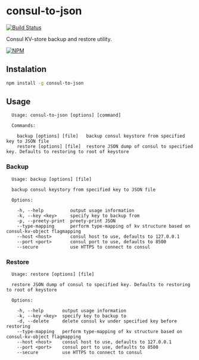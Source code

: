 # consul-to-json

[![Build Status](https://travis-ci.org/lekoder/consul-to-json.svg?branch=ci)](https://travis-ci.org/lekoder/consul-to-json)

Consul KV-store backup and restore utility.

[![NPM](https://nodei.co/npm/consul-to-json.png?downloads=true&downloadRank=true&stars=true)](https://nodei.co/npm/consul-to-json/)

## Instalation
```bash
npm install -g consul-to-json
```

## Usage


```
  Usage: consul-to-json [options] [command]

  Commands:

    backup [options] [file]   backup consul keystore from specified key to JSON file
    restore [options] [file]  restore JSON dump of consul to specified key. Defaults to restoring to root of keystore
```

### Backup

```
  Usage: backup [options] [file]

  backup consul keystory from specified key to JSON file

  Options:

    -h, --help          output usage information
    -k, --key <key>     specify key to backup from
    -p, --preety-print  preety-print JSON
    --type-mapping      perform type-mapping of kv structure based on consul-kv-object flagmapping
    --host <host>       consul host to use, defaults to 127.0.0.1
    --port <port>       consul port to use, defaults to 8500
    --secure            use HTTPS to connect to consul
```

### Restore

```
  Usage: restore [options] [file]

  restore JSON dump of consul to specified key. Defaults to restoring to root of keystore

  Options:

    -h, --help       output usage information
    -k, --key <key>  specify key to backup to
    -d, --delete     delete consul kv under specified key before restoring
    --type-mapping   perform type-mapping of kv structure based on consul-kv-object flagmapping
    --host <host>    consul host to use, defaults to 127.0.0.1
    --port <port>    consul port to use, defaults to 8500
    --secure         use HTTPS to connect to consul
```

